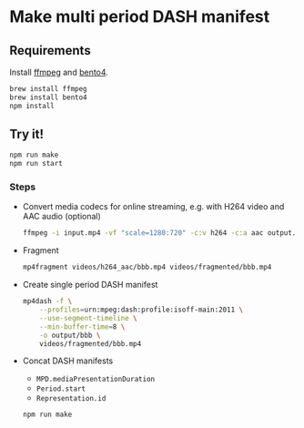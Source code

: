 # Make multi period DASH manifest

## Requirements

Install [ffmpeg](http://ffmpeg.org) and [bento4](http://www.bento4.com).

```sh
brew install ffmpeg
brew install bento4
npm install
```

## Try it!

```sh
npm run make
npm run start
```

### Steps

- Convert media codecs for online streaming, e.g. with H264 video and AAC audio (optional)

    ```sh
    ffmpeg -i input.mp4 -vf "scale=1280:720" -c:v h264 -c:a aac output.mp4
    ```

- Fragment

    ```sh
    mp4fragment videos/h264_aac/bbb.mp4 videos/fragmented/bbb.mp4
    ```

- Create single period DASH manifest

    ```sh
    mp4dash -f \
        --profiles=urn:mpeg:dash:profile:isoff-main:2011 \
        --use-segment-timeline \
        --min-buffer-time=8 \
        -o output/bbb \
        videos/fragmented/bbb.mp4
    ```

- Concat DASH manifests

    - `MPD.mediaPresentationDuration`
    - `Period.start`
    - `Representation.id`

    ```sh
    npm run make
    ```
